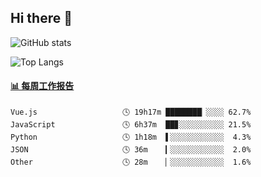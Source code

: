## Hi there 👋

![GitHub stats](https://github-readme-stats.orilight.top/api?username=orilights)

![Top Langs](https://github-readme-stats.orilight.top/api/top-langs/?username=orilights&layout=compact)

<!-- waka-box start -->
#### <a href="https://gist.github.com/92c8d5b388768c10efcba86e82b7c4fb" target="_blank">📊 每周工作报告</a>
```text
Vue.js                   🕓 19h17m ████████▏░░░░ 62.7%
JavaScript               🕓 6h37m  ██▊░░░░░░░░░░ 21.5%
Python                   🕓 1h18m  ▌░░░░░░░░░░░░  4.3%
JSON                     🕓 36m    ▎░░░░░░░░░░░░  2.0%
Other                    🕓 28m    ▏░░░░░░░░░░░░  1.6%
```
<!-- Powered by https://github.com/journey-ad/waka-box-go . -->
<!-- waka-box end -->
